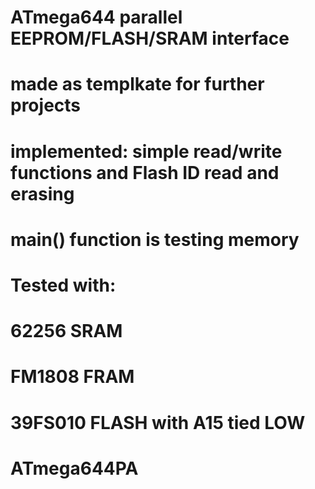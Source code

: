 # ATmega644 parallel EEPROM/FLASH/SRAM interface
# 
# made as templkate for further projects
# implemented: simple read/write functions and Flash ID read and erasing
# main() function is testing memory
# Tested with:
# 62256 SRAM
# FM1808 FRAM
# 39FS010 FLASH with A15 tied LOW
# ATmega644PA

